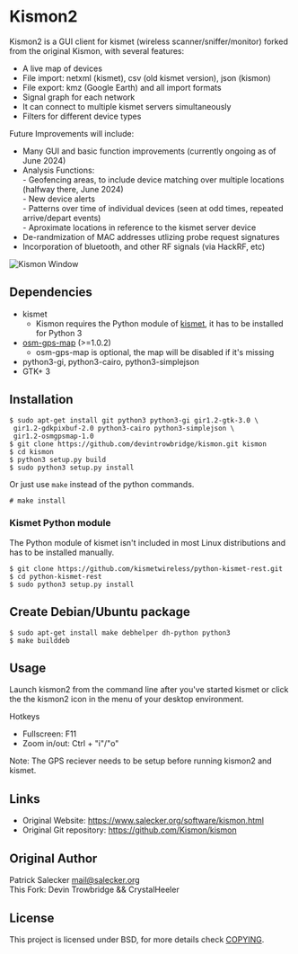 # Kismon2

Kismon2 is a GUI client for kismet (wireless scanner/sniffer/monitor) forked from the original Kismon, with several features:
* A live map of devices
* File import: netxml (kismet), csv (old kismet version), json (kismon)
* File export: kmz (Google Earth) and all import formats
* Signal graph for each network
* It can connect to multiple kismet servers simultaneously
* Filters for different device types

Future Improvements will include:
* Many GUI and basic function improvements (currently ongoing as of June 2024)
* Analysis Functions:
<br> - Geofencing areas, to include device matching over multiple locations (halfway there, June 2024)
<br> - New device alerts
<br> - Patterns over time of individual devices (seen at odd times, repeated arrive/depart events)
<br> - Aproximate locations in reference to the kismet server device
* De-randmization of MAC addresses utlizing probe request signatures
* Incorporation of bluetooth, and other RF signals (via HackRF, etc)

![Kismon Window](https:/files.salecker.org/kismon/images/0.8/kismon_window.png)

## Dependencies

* kismet
  * Kismon requires the Python module of [kismet](https://github.com/kismetwireless/kismet), it has to be installed for Python 3
* [osm-gps-map](https://github.com/nzjrs/osm-gps-map) (>=1.0.2)
  * osm-gps-map is optional, the map will be disabled if it's missing
* python3-gi, python3-cairo, python3-simplejson
* GTK+ 3

## Installation

```
$ sudo apt-get install git python3 python3-gi gir1.2-gtk-3.0 \
 gir1.2-gdkpixbuf-2.0 python3-cairo python3-simplejson \
 gir1.2-osmgpsmap-1.0
$ git clone https://github.com/devintrowbridge/kismon.git kismon
$ cd kismon
$ python3 setup.py build
$ sudo python3 setup.py install
```

Or just use `make` instead of the python commands.
```
# make install
```

### Kismet Python module

The Python module of kismet isn't included in most Linux distributions and has to be installed manually.

```
$ git clone https://github.com/kismetwireless/python-kismet-rest.git
$ cd python-kismet-rest
$ sudo python3 setup.py install
```

## Create Debian/Ubuntu package

```
$ sudo apt-get install make debhelper dh-python python3
$ make builddeb
```

## Usage
Launch kismon2 from the command line after you've started kismet or click the the kismon2 icon in the menu of your desktop environment.

Hotkeys
* Fullscreen:  F11
* Zoom in/out: Ctrl + "i"/"o"

Note: The GPS reciever needs to be setup before running kismon2 and kismet.

## Links

* Original Website:         https://www.salecker.org/software/kismon.html
* Original Git repository:  https://github.com/Kismon/kismon

## Original Author
Patrick Salecker <mail@salecker.org>
<br> This Fork: Devin Trowbridge && CrystalHeeler

## License
This project is licensed under BSD, for more details check [COPYING](COPYING).
